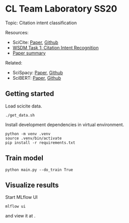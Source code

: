 # CL Team Laboratory SS20

Topic: Citation intent classification

Resources:
- SciCite: [Paper](https://www.aclweb.org/anthology/N19-1361.pdf), [Github](https://github.com/allenai/scicite)
- [WSDM Task 1: Citation Intent Recognition](http://www.wsdm-conference.org/2020/wsdm-cup-2020.php)
- [Paper summary](https://medium.com/dair-ai/structural-scaffolds-for-citation-intent-classification-in-scientific-publications-e5acd2f0ebf9)

Related:
- SciSpacy: [Paper](https://www.aclweb.org/anthology/W19-5034/), [Github](https://github.com/allenai/scispacy)
- SciBERT: [Paper](https://www.aclweb.org/anthology/D19-1371.pdf), [Github](https://github.com/allenai/scibert)

## Getting started
Load scicite data.
```
./get_data.sh
```

Install development dependencies in virtual environment.
```
python -m venv .venv
source .venv/bin/activate
pip install -r requirements.txt
```

## Train model

```
python main.py --do_train True
```

## Visualize results

Start MLflow UI
```
mlflow ui
```
and view it at [](http://localhost:5000/).
